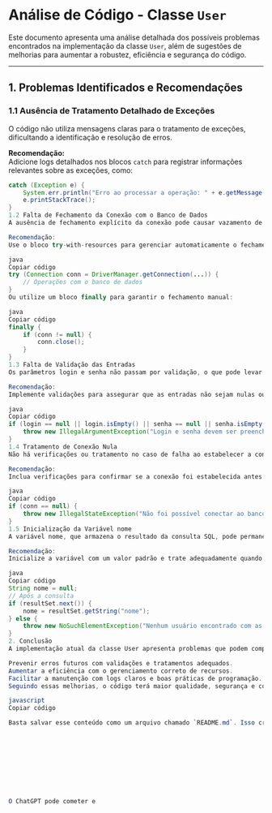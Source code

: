 # Análise de Código - Classe `User`

Este documento apresenta uma análise detalhada dos possíveis problemas encontrados na implementação da classe `User`, além de sugestões de melhorias para aumentar a robustez, eficiência e segurança do código.

---

## 1. Problemas Identificados e Recomendações

### 1.1 Ausência de Tratamento Detalhado de Exceções
O código não utiliza mensagens claras para o tratamento de exceções, dificultando a identificação e resolução de erros.

**Recomendação:**  
Adicione logs detalhados nos blocos `catch` para registrar informações relevantes sobre as exceções, como:
```java
catch (Exception e) {
    System.err.println("Erro ao processar a operação: " + e.getMessage());
    e.printStackTrace();
}
1.2 Falta de Fechamento da Conexão com o Banco de Dados
A ausência de fechamento explícito da conexão pode causar vazamento de recursos, como conexões não liberadas.

Recomendação:
Use o bloco try-with-resources para gerenciar automaticamente o fechamento da conexão:

java
Copiar código
try (Connection conn = DriverManager.getConnection(...)) {
    // Operações com o banco de dados
}
Ou utilize um bloco finally para garantir o fechamento manual:

java
Copiar código
finally {
    if (conn != null) {
        conn.close();
    }
}
1.3 Falta de Validação das Entradas
Os parâmetros login e senha não passam por validação, o que pode levar ao processamento de dados inválidos.

Recomendação:
Implemente validações para assegurar que as entradas não sejam nulas ou vazias:

java
Copiar código
if (login == null || login.isEmpty() || senha == null || senha.isEmpty()) {
    throw new IllegalArgumentException("Login e senha devem ser preenchidos.");
}
1.4 Tratamento de Conexão Nula
Não há verificações ou tratamento no caso de falha ao estabelecer a conexão com o banco, o que pode causar exceções inesperadas.

Recomendação:
Inclua verificações para confirmar se a conexão foi estabelecida antes de realizar operações:

java
Copiar código
if (conn == null) {
    throw new IllegalStateException("Não foi possível conectar ao banco de dados.");
}
1.5 Inicialização da Variável nome
A variável nome, que armazena o resultado da consulta SQL, pode permanecer não inicializada caso nenhum dado seja retornado, resultando em erros posteriores.

Recomendação:
Inicialize a variável com um valor padrão e trate adequadamente quando nenhum resultado for encontrado:

java
Copiar código
String nome = null;
// Após a consulta
if (resultSet.next()) {
    nome = resultSet.getString("nome");
} else {
    throw new NoSuchElementException("Nenhum usuário encontrado com as credenciais fornecidas.");
}
2. Conclusão
A implementação atual da classe User apresenta problemas que podem comprometer sua funcionalidade, eficiência e segurança. As recomendações apresentadas neste documento têm como objetivo:

Prevenir erros futuros com validações e tratamentos adequados.
Aumentar a eficiência com o gerenciamento correto de recursos.
Facilitar a manutenção com logs claros e boas práticas de programação.
Seguindo essas melhorias, o código terá maior qualidade, segurança e confiabilidade.

javascript
Copiar código

Basta salvar esse conteúdo como um arquivo chamado `README.md`. Isso criará um documento no formato Markdown com todas as informações detalhadas.










O ChatGPT pode cometer e
